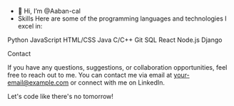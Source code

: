 - 👋 Hi, I’m @Aaban-cal
- Skills
Here are some of the programming languages and technologies I excel in:

Python
JavaScript
HTML/CSS
Java
C/C++
Git
SQL
React
Node.js
Django

Contact

If you have any questions, suggestions, or collaboration opportunities, feel free to reach out to me. You can contact me via email at your-email@example.com or connect with me on LinkedIn.

Let's code like there's no tomorrow!
